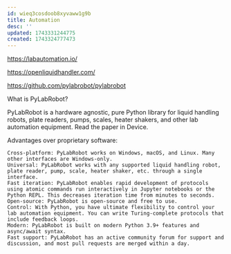 ```yaml
---
id: wieq3cosdoob8xyvaww1g9b
title: Automation
desc: ''
updated: 1743331244775
created: 1743324777473
---
```


https://labautomation.io/

https://openliquidhandler.com/


https://github.com/pylabrobot/pylabrobot

What is PyLabRobot?

PyLabRobot is a hardware agnostic, pure Python library for liquid handling robots, plate readers, pumps, scales, heater shakers, and other lab automation equipment. Read the paper in Device.

Advantages over proprietary software:

    Cross-platform: PyLabRobot works on Windows, macOS, and Linux. Many other interfaces are Windows-only.
    Universal: PyLabRobot works with any supported liquid handling robot, plate reader, pump, scale, heater shaker, etc. through a single interface.
    Fast iteration: PyLabRobot enables rapid development of protocols using atomic commands run interactively in Jupyter notebooks or the Python REPL. This decreases iteration time from minutes to seconds.
    Open-source: PyLabRobot is open-source and free to use.
    Control: With Python, you have ultimate flexibility to control your lab automation equipment. You can write Turing-complete protocols that include feedback loops.
    Modern: PyLabRobot is built on modern Python 3.9+ features and async/await syntax.
    Fast support: PyLabRobot has an active community forum for support and discussion, and most pull requests are merged within a day.


